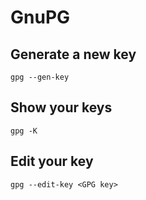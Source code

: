 # GnuPG

## Generate a new key
```
gpg --gen-key
```

## Show your keys
```
gpg -K
```

## Edit your key
```
gpg --edit-key <GPG key>
```
